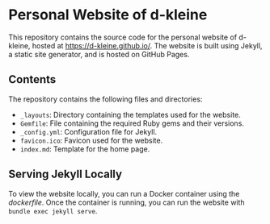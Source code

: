 # Personal Website of d-kleine

This repository contains the source code for the personal website of d-kleine, hosted at https://d-kleine.github.io/. The website is built using Jekyll, a static site generator, and is hosted on GitHub Pages.

## Contents

The repository contains the following files and directories:
- `_layouts`: Directory containing the templates used for the website.
- `Gemfile`: File containing the required Ruby gems and their versions.
- `_config.yml`: Configuration file for Jekyll.
- `favicon.ico`: Favicon used for the website.
- `index.md`: Template for the home page.

## Serving Jekyll Locally

To view the website locally, you can run a Docker container using the *dockerfile*. Once the container is running, you can run the website with `bundle exec jekyll serve`.
